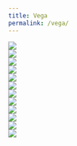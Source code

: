 ```yaml
---
title: Vega
permalink: /vega/
---
```




<img src="../imgs/vega/1.jpg" /> <br/>
<img src="../imgs/vega/2.png" /> <br/>
<img src="../imgs/vega/3.png" /> <br/>
<img src="../imgs/vega/4.png" /> <br/>
<img src="../imgs/vega/5.png" /> <br/>
<img src="../imgs/vega/6.png" /> <br/>
<img src="../imgs/vega/7.png" /> <br/>
<img src="../imgs/vega/8.png" /> <br/>
<img src="../imgs/vega/9.jpg" /> <br/>
<img src="../imgs/vega/10.png" /> <br/>
<img src="../imgs/vega/11.jpg" /> <br/>
<img src="../imgs/vega/12.png" />

